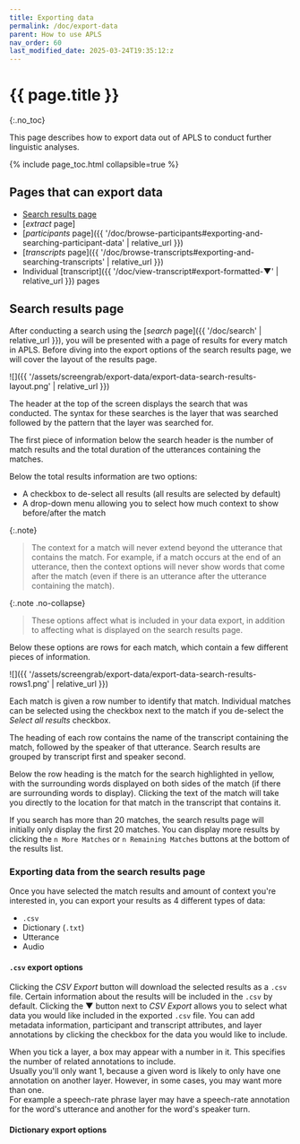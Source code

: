 ```yaml
---
title: Exporting data
permalink: /doc/export-data
parent: How to use APLS
nav_order: 60
last_modified_date: 2025-03-24T19:35:12:z
---
```


# {{ page.title }}
{:.no_toc}

This page describes how to export data out of APLS to conduct further linguistic analyses.

{% include page_toc.html collapsible=true %}

## Pages that can export data

- [Search results page](#search-results-page)
- [_extract_ page]
- [_participants_ page]({{ '/doc/browse-participants#exporting-and-searching-participant-data' | relative_url }})
- [_transcripts_ page]({{ '/doc/browse-transcripts#exporting-and-searching-transcripts' | relative_url }})
- Individual [transcript]({{ '/doc/view-transcript#export-formatted-▼' | relative_url }}) pages

<!-- am I missing any others? -->

## Search results page

After conducting a search using the [_search_ page]({{ '/doc/search' | relative_url }}), you will be presented with a page of results for every match in APLS.
Before diving into the export options of the search results page, we will cover the layout of the results page.

![]({{ '/assets/screengrab/export-data/export-data-search-results-layout.png' | relative_url }})

The header at the top of the screen displays the search that was conducted.
The syntax for these searches is the layer that was searched followed by the pattern that the layer was searched for.

The first piece of information below the search header is the number of match results and the total duration of the utterances containing the matches.

Below the total results information are two options:
- A checkbox to de-select all results (all results are selected by default)
- A drop-down menu allowing you to select how much context to show before/after the match
<!-- UI thing: can we change the drop-down options? 
I think prefixing the numerical ones with "up to" (e.g., "up to 1 word") and changing "the whole line" to "entire utterance" would be good.
I'm on the fence about changing "no context" to "0 words" though; it seems more clear but that could just be me-->

{:.note}
> The context for a match will never extend beyond the utterance that contains the match.
> For example, if a match occurs at the end of an utterance, then the context options will never show words that come after the match (even if there is an utterance after the utterance containing the match).


{:.note .no-collapse}
> These options affect what is included in your data export, in addition to affecting what is displayed on the search results page.
  
Below these options are rows for each match, which contain a few different pieces of information.

![]({{ '/assets/screengrab/export-data/export-data-search-results-rows1.png' | relative_url }})

Each match is given a row number to identify that match.
Individual matches can be selected using the checkbox next to the match if you de-select the _Select all results_ checkbox.

The heading of each row contains the name of the transcript containing the match, followed by the speaker of that utterance.
Search results are grouped by transcript first and speaker second.

Below the row heading is the match for the search highlighted in yellow, with the surrounding words displayed on both sides of the match (if there are surrounding words to display).
Clicking the text of the match will take you directly to the location for that match in the transcript that contains it.

If you search has more than 20 matches, the search results page will initially only display the first 20 matches.
You can display more results by clicking the `n More Matches` or `n Remaining Matches` buttons at the bottom of the results list.

### Exporting data from the search results page

Once you have selected the match results and amount of context you're interested in, you can export your results as 4 different types of data:
- `.csv` 
- Dictionary (`.txt`) 
- Utterance
- Audio

#### `.csv` export options

Clicking the _CSV Export_ button will download the selected results as a `.csv` file.
Certain information about the results will be included in the `.csv` by default.
Clicking the ▼ button next to _CSV Export_ allows you to select what data you would like included in the exported `.csv` file.
You can add metadata information, participant and transcript attributes, and layer annotations by clicking the checkbox for the data you would like to include.

<!-- ask Dan about (1) the csv fields that aren't described elsewhere and (2) how much detail to go into about the numeric range fields -->
<!-- it seems like APLS export doesn't have any time stamp or time interval layers in the csv export -->
When you tick a layer, a box may appear with a number in it. 
This specifies the number of related annotations to include.  
Usually you'll only want 1, because a given word is likely to only have one annotation on another layer.
However, in some cases, you may want more than one.  
For example a speech-rate phrase layer may have a speech-rate annotation for the word's utterance and another for the word's speaker turn.

#### Dictionary export options
<!-- ask Dan about the utility/use cases/any other insights about the dictionary export options -->

<!-- UI thing: the location of prefix names is weird. Currently thinking about it where it would be best to put it -->

